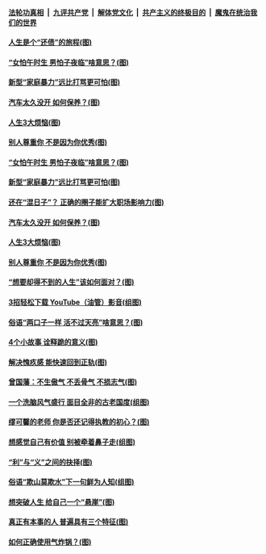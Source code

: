 

####  [法轮功真相](../../../../basic/blob/master/README.md?t=06201702) &nbsp;|&nbsp; [九评共产党](../../../../9ping.md/blob/master/README.md?t=06201702) &nbsp;|&nbsp; [解体党文化](../../../../jtdwh.md/blob/master/README.md?t=06201702)  &nbsp;|&nbsp; [共产主义的终极目的](../../../../gczydzjmd.md/blob/master/README.md?t=06201702) &nbsp;|&nbsp; [魔鬼在统治我们的世界](../../../../mgztzwmdsj.md/blob/master/README.md?t=06201702) 

#### [人生是个“还债”的旅程(图)](../pages/p8/936768.md?t=06201702) 

#### [“女怕午时生 男怕子夜临”啥意思？(图)](../pages/p8/937081.md?t=06201702) 

#### [新型“家庭暴力”远比打骂更可怕(图)](../pages/p8/936230.md?t=06201702) 

#### [汽车太久没开 如何保养？(图)](../pages/p8/937035.md?t=06201702) 

#### [人生3大烦恼(图)](../pages/p8/936959.md?t=06201702) 

#### [别人尊重你 不是因为你优秀(图)](../pages/p8/936253.md?t=06201702) 

#### [“女怕午时生 男怕子夜临”啥意思？(图)](../pages/p8/937081.md?t=06201702) 

#### [新型“家庭暴力”远比打骂更可怕(图)](../pages/p8/936230.md?t=06201702) 

#### [还在“混日子”？ 正确的圈子能扩大职场影响力(图)](../pages/p8/937049.md?t=06201702) 

#### [汽车太久没开 如何保养？(图)](../pages/p8/937035.md?t=06201702) 

#### [人生3大烦恼(图)](../pages/p8/936959.md?t=06201702) 

#### [别人尊重你 不是因为你优秀(图)](../pages/p8/936253.md?t=06201702) 

#### [“想要却得不到的人生”该如何面对？(图)](../pages/p8/936933.md?t=06201702) 

#### [3招轻松下载 YouTube（油管）影音(组图)](../pages/p8/936922.md?t=06201702) 

#### [俗语“两口子一样 活不过天亮”啥意思？(图)](../pages/p8/936917.md?t=06201702) 

#### [4个小故事 诠释跪的意义(图)](../pages/p8/936353.md?t=06201702) 

#### [解决愧疚感 能快速回到正轨(图)](../pages/p8/936834.md?t=06201702) 

#### [曾国藩：不生傲气 不丢骨气 不损志气(图)](../pages/p8/936248.md?t=06201702) 

#### [一个洗脑风气盛行 面目全非的古老国度(组图)](../pages/p8/936759.md?t=06201702) 

#### [缪可馨的老师 你是否还记得执教的初心？(图)](../pages/p8/936737.md?t=06201702) 

#### [想感觉自己有价值 别被牵着鼻子走(组图)](../pages/p8/936721.md?t=06201702) 

#### [“利”与“义”之间的抉择(图)](../pages/p8/936246.md?t=06201702) 

#### [俗语“欺山莫欺水”下一句鲜为人知(组图)](../pages/p8/936659.md?t=06201702) 

#### [想突破人生 给自己一个“悬崖”(图)](../pages/p8/936658.md?t=06201702) 

#### [真正有本事的人 普遍具有三个特征(图)](../pages/p8/936032.md?t=06201702) 

#### [如何正确使用气炸锅？(图)](../pages/p8/936234.md?t=06201702) 

